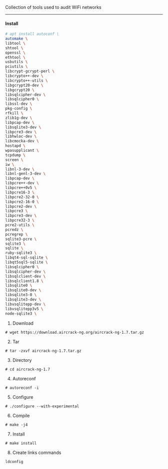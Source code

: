 Collection of tools used to audit WiFi networks

---

#### Install
```bash
# apt install autoconf \
automake \
libtool \
shtool \
openssl \
ethtool \
usbutils \
pciutils \
libcrypt-gcrypt-perl \
libcrypto++-dev \
libcrypto++-utils \
libgcrypt20-dev \
libgcrypt20 \
libsqlcipher-dev \
libsqlcipher0 \
libssl-dev \
pkg-config \
rfkill \
zlib1g-dev \
libpcap-dev \
libsqlite3-dev \
libpcre3-dev \
libhwloc-dev \
libcmocka-dev \
hostapd \
wpasupplicant \
tcpdump \
screen \
iw \
libnl-3-dev \
libnl-genl-3-dev \
libpcap-dev \
libpcre++-dev \
libpcre++0v5 \
libpcre16-3 \
libpcre2-32-0 \
libpcre2-16-0 \
libpcre2-dev \
libpcre3 \
libpcre3-dev \
libpcre32-3 \
pcre2-utils \
pcredz \
pcregrep \
sqlite3-pcre \
sqlite3 \
sqlite \
ruby-sqlite3 \
libqt4-sql-sqlite \
libqt5sql5-sqlite \
libsqlcipher0 \
libsqlcipher-dev \
libsqlclient-dev \
libsqlclient1.8 \
libsqlite0 \
libsqlite0-dev \
libsqlite3-0 \
libsqlite3-dev \
libvsqlitepp-dev \
libvsqlitepp3v5 \
node-sqlite3 \
```

1. Download

`# wget https://download.aircrack-ng.org/aircrack-ng-1.7.tar.gz`

2. Tar

`# tar -zxvf aircrack-ng-1.7.tar.gz`

3. Directory

`# cd aircrack-ng-1.7`

4. Autoreconf

`# autoreconf -i`

5. Configure

`# ./configure --with-experimental`

6. Compile

`# make -j4`

7. Install

`# make install`

8.  Create links commands

`ldconfig`